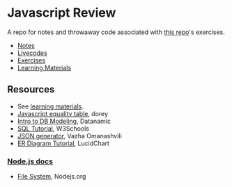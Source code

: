 # Javascript Review

A repo for notes and throwaway code associated with [this repo](https://github.com/nashville-software-school/node-milestones/tree/master/01-foundations)'s exercises.

- [Notes](notes)
- [Livecodes](livecodes)
- [Exercises](exercises)
- [Learning Materials](learning-materials)

## Resources

- See [learning materials](learning-materials).
- [Javascript equality table](https://dorey.github.io/JavaScript-Equality-Table/), dorey
- [Intro to DB Modeling](http://www.datanamic.com/support/lt-dez005-introduction-db-modeling.html), Datanamic
- [SQL Tutorial](https://www.w3schools.com/sql/default.asp), W3Schools
- [JSON generator](https://next.json-generator.com), Vazha Omanashvili
- [ER Diagram Tutorial](https://www.lucidchart.com/pages/er-diagrams), LucidChart

### [Node.js docs](https://nodejs.org/api)

- [File System](https://nodejs.org/api/fs.html#fs_file_system), Nodejs.org